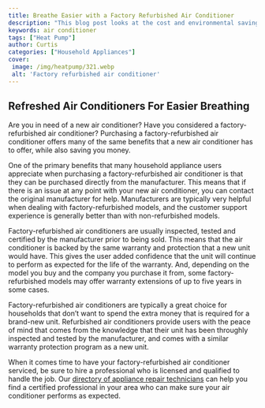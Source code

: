 ```yaml
---
title: Breathe Easier with a Factory Refurbished Air Conditioner
description: "This blog post looks at the cost and environmental savings when opting for a factory refurbished air conditioner instead of buying a new one Learn more to discover ways to keep cool while saving money"
keywords: air conditioner
tags: ["Heat Pump"]
author: Curtis
categories: ["Household Appliances"]
cover: 
 image: /img/heatpump/321.webp
 alt: 'Factory refurbished air conditioner'
---
```

## Refreshed Air Conditioners For Easier Breathing
Are you in need of a new air conditioner? Have you considered a factory-refurbished air conditioner? Purchasing a factory-refurbished air conditioner offers many of the same benefits that a new air conditioner has to offer, while also saving you money. 

One of the primary benefits that many household appliance users appreciate when purchasing a factory-refurbished air conditioner is that they can be purchased directly from the manufacturer. This means that if there is an issue at any point with your new air conditioner, you can contact the original manufacturer for help. Manufacturers are typically very helpful when dealing with factory-refurbished models, and the customer support experience is generally better than with non-refurbished models.

Factory-refurbished air conditioners are usually inspected, tested and certified by the manufacturer prior to being sold. This means that the air conditioner is backed by the same warranty and protection that a new unit would have. This gives the user added confidence that the unit will continue to perform as expected for the life of the warranty. And, depending on the model you buy and the company you purchase it from, some factory-refurbished models may offer warranty extensions of up to five years in some cases. 

Factory-refurbished air conditioners are typically a great choice for households that don’t want to spend the extra money that is required for a brand-new unit. Refurbished air conditioners provide users with the peace of mind that comes from the knowledge that their unit has been throughly inspected and tested by the manufacturer, and comes with a similar warranty protection program as a new unit. 

When it comes time to have your factory-refurbished air conditioner serviced, be sure to hire a professional who is licensed and qualified to handle the job. Our [directory of appliance repair technicians](./pages/appliance-repair-technicians) can help you find a certified professional in your area who can make sure your air conditioner performs as expected.
